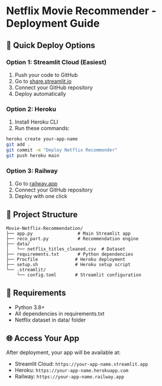 # Netflix Movie Recommender - Deployment Guide

## 🚀 Quick Deploy Options

### Option 1: Streamlit Cloud (Easiest)
1. Push your code to GitHub
2. Go to [share.streamlit.io](https://share.streamlit.io)
3. Connect your GitHub repository
4. Deploy automatically

### Option 2: Heroku
1. Install Heroku CLI
2. Run these commands:
```bash
heroku create your-app-name
git add .
git commit -m "Deploy Netflix Recommender"
git push heroku main
```

### Option 3: Railway
1. Go to [railway.app](https://railway.app)
2. Connect your GitHub repository
3. Deploy with one click

## 📁 Project Structure
```
Movie-Netflix-Recommendation/
├── app.py                 # Main Streamlit app
├── reco_part.py           # Recommendation engine
├── data/
│   └── netflix_titles_cleaned.csv  # Dataset
├── requirements.txt       # Python dependencies
├── Procfile              # Heroku deployment
├── setup.sh              # Heroku setup script
└── .streamlit/
    └── config.toml       # Streamlit configuration
```

## 🔧 Requirements
- Python 3.8+
- All dependencies in requirements.txt
- Netflix dataset in data/ folder

## 🌐 Access Your App
After deployment, your app will be available at:
- Streamlit Cloud: `https://your-app-name.streamlit.app`
- Heroku: `https://your-app-name.herokuapp.com`
- Railway: `https://your-app-name.railway.app` 